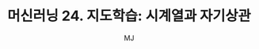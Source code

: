 ---
layout: post
title: "머신러닝 24. 지도학습: 시계열과 자기상관"
author: "MJ"
categories: [science, statistical_method]
tags: [statistics, machinelearning, multicampus, bigdata_analysis_edu, CRT]
image: 
---